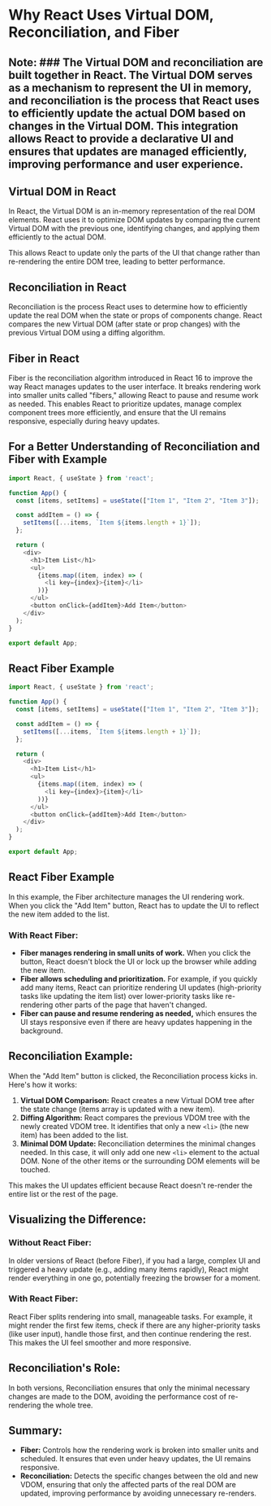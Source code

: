 # Why React Uses Virtual DOM, Reconciliation, and Fiber

## Note:  ### The Virtual DOM and reconciliation are built together in React. The Virtual DOM serves as a mechanism to represent the UI in memory, and reconciliation is the process that React uses to efficiently update the actual DOM based on changes in the Virtual DOM. This integration allows React to provide a declarative UI and ensures that updates are managed efficiently, improving performance and user experience.

## Virtual DOM in React

In React, the Virtual DOM is an in-memory representation of the real DOM elements. React uses it to optimize DOM updates by comparing the current Virtual DOM with the previous one, identifying changes, and applying them efficiently to the actual DOM.

This allows React to update only the parts of the UI that change rather than re-rendering the entire DOM tree, leading to better performance.

## Reconciliation in React

Reconciliation is the process React uses to determine how to efficiently update the real DOM when the state or props of components change. React compares the new Virtual DOM (after state or prop changes) with the previous Virtual DOM using a diffing algorithm.

## Fiber in React

Fiber is the reconciliation algorithm introduced in React 16 to improve the way React manages updates to the user interface. It breaks rendering work into smaller units called "fibers," allowing React to pause and resume work as needed. This enables React to prioritize updates, manage complex component trees more efficiently, and ensure that the UI remains responsive, especially during heavy updates.

## For a Better Understanding of Reconciliation and Fiber with Example

```javascript 
import React, { useState } from 'react';

function App() {
  const [items, setItems] = useState(["Item 1", "Item 2", "Item 3"]);

  const addItem = () => {
    setItems([...items, `Item ${items.length + 1}`]);
  };

  return (
    <div>
      <h1>Item List</h1>
      <ul>
        {items.map((item, index) => (
          <li key={index}>{item}</li>
        ))}
      </ul>
      <button onClick={addItem}>Add Item</button>
    </div>
  );
}

export default App; 
```

## React Fiber Example

```javascript
import React, { useState } from 'react';

function App() {
  const [items, setItems] = useState(["Item 1", "Item 2", "Item 3"]);

  const addItem = () => {
    setItems([...items, `Item ${items.length + 1}`]);
  };

  return (
    <div>
      <h1>Item List</h1>
      <ul>
        {items.map((item, index) => (
          <li key={index}>{item}</li>
        ))}
      </ul>
      <button onClick={addItem}>Add Item</button>
    </div>
  );
}

export default App;
```

## React Fiber Example

In this example, the Fiber architecture manages the UI rendering work. When you click the "Add Item" button, React has to update the UI to reflect the new item added to the list.

### With React Fiber:
- **Fiber manages rendering in small units of work.** When you click the button, React doesn't block the UI or lock up the browser while adding the new item.
- **Fiber allows scheduling and prioritization.** For example, if you quickly add many items, React can prioritize rendering UI updates (high-priority tasks like updating the item list) over lower-priority tasks like re-rendering other parts of the page that haven't changed.
- **Fiber can pause and resume rendering as needed,** which ensures the UI stays responsive even if there are heavy updates happening in the background.

## Reconciliation Example:

When the "Add Item" button is clicked, the Reconciliation process kicks in. Here's how it works:

1. **Virtual DOM Comparison:** React creates a new Virtual DOM tree after the state change (items array is updated with a new item).
2. **Diffing Algorithm:** React compares the previous VDOM tree with the newly created VDOM tree. It identifies that only a new `<li>` (the new item) has been added to the list.
3. **Minimal DOM Update:** Reconciliation determines the minimal changes needed. In this case, it will only add one new `<li>` element to the actual DOM. None of the other items or the surrounding DOM elements will be touched.

This makes the UI updates efficient because React doesn't re-render the entire list or the rest of the page.

## Visualizing the Difference:

### Without React Fiber:
In older versions of React (before Fiber), if you had a large, complex UI and triggered a heavy update (e.g., adding many items rapidly), React might render everything in one go, potentially freezing the browser for a moment.

### With React Fiber:
React Fiber splits rendering into small, manageable tasks. For example, it might render the first few items, check if there are any higher-priority tasks (like user input), handle those first, and then continue rendering the rest. This makes the UI feel smoother and more responsive.

## Reconciliation's Role:
In both versions, Reconciliation ensures that only the minimal necessary changes are made to the DOM, avoiding the performance cost of re-rendering the whole tree.

## Summary:
- **Fiber:** Controls how the rendering work is broken into smaller units and scheduled. It ensures that even under heavy updates, the UI remains responsive.
- **Reconciliation:** Detects the specific changes between the old and new VDOM, ensuring that only the affected parts of the real DOM are updated, improving performance by avoiding unnecessary re-renders.




